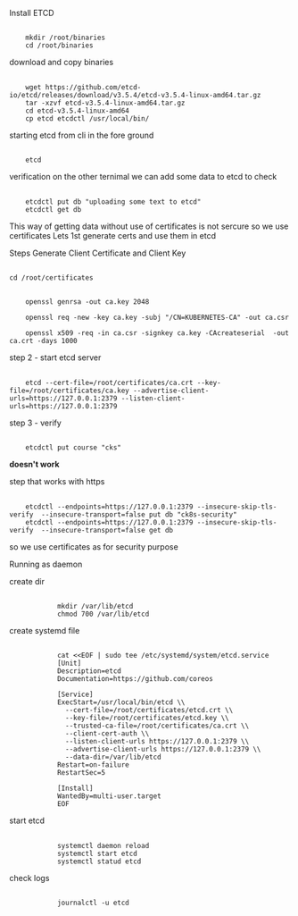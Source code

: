 Install ETCD

##
        mkdir /root/binaries
        cd /root/binaries
download and copy binaries 
##
        wget https://github.com/etcd-io/etcd/releases/download/v3.5.4/etcd-v3.5.4-linux-amd64.tar.gz
        tar -xzvf etcd-v3.5.4-linux-amd64.tar.gz
        cd etcd-v3.5.4-linux-amd64
        cp etcd etcdctl /usr/local/bin/
starting etcd from cli in the fore ground
##
        etcd

verification on the other ternimal we can add some data to etcd to check
##
        etcdctl put db "uploading some text to etcd"
        etcdctl get db

This way of getting data without use of certificates is not sercure so we use certificates
Lets 1st generate certs and use them in etcd

Steps Generate Client Certificate and Client Key
##
    cd /root/certificates

##
        openssl genrsa -out ca.key 2048

        openssl req -new -key ca.key -subj "/CN=KUBERNETES-CA" -out ca.csr

        openssl x509 -req -in ca.csr -signkey ca.key -CAcreateserial  -out ca.crt -days 1000

step 2 - start etcd server

##
        etcd --cert-file=/root/certificates/ca.crt --key-file=/root/certificates/ca.key --advertise-client-urls=https://127.0.0.1:2379 --listen-client-urls=https://127.0.0.1:2379

step 3 - verify
##
        etcdctl put course "cks"
**doesn't work**

step that works with https
##
        etcdctl --endpoints=https://127.0.0.1:2379 --insecure-skip-tls-verify  --insecure-transport=false put db "ck8s-security"
        etcdctl --endpoints=https://127.0.0.1:2379 --insecure-skip-tls-verify  --insecure-transport=false get db

so we use certificates as for security purpose

Running as daemon

create dir
##
                mkdir /var/lib/etcd
                chmod 700 /var/lib/etcd
create systemd file
##
                cat <<EOF | sudo tee /etc/systemd/system/etcd.service
                [Unit]
                Description=etcd
                Documentation=https://github.com/coreos

                [Service]
                ExecStart=/usr/local/bin/etcd \\
                  --cert-file=/root/certificates/etcd.crt \\
                  --key-file=/root/certificates/etcd.key \\
                  --trusted-ca-file=/root/certificates/ca.crt \\
                  --client-cert-auth \\
                  --listen-client-urls https://127.0.0.1:2379 \\
                  --advertise-client-urls https://127.0.0.1:2379 \\
                  --data-dir=/var/lib/etcd
                Restart=on-failure
                RestartSec=5

                [Install]
                WantedBy=multi-user.target
                EOF
start etcd
##
                systemctl daemon reload
                systemctl start etcd
                systemctl statud etcd

check logs
##
                journalctl -u etcd





